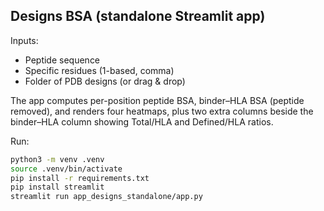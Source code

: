 ## Designs BSA (standalone Streamlit app)

Inputs:
- Peptide sequence
- Specific residues (1-based, comma)
- Folder of PDB designs (or drag & drop)

The app computes per-position peptide BSA, binder–HLA BSA (peptide removed), and renders four heatmaps, plus two extra columns beside the binder–HLA column showing Total/HLA and Defined/HLA ratios.

Run:
```bash
python3 -m venv .venv
source .venv/bin/activate
pip install -r requirements.txt
pip install streamlit
streamlit run app_designs_standalone/app.py
```


